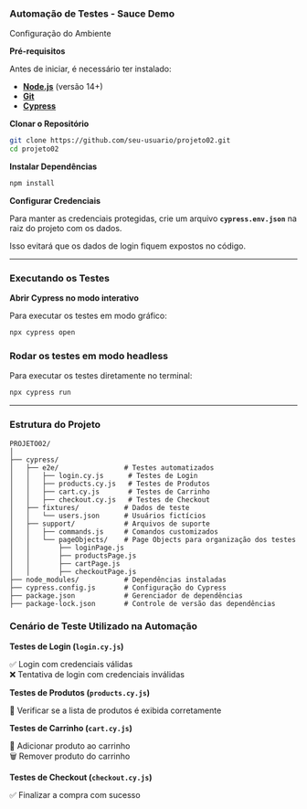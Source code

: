 ### Automação de Testes - Sauce Demo

Configuração do Ambiente 

 **Pré-requisitos**

Antes de iniciar, é necessário ter instalado:
- **[Node.js](https://nodejs.org/)** (versão 14+)
- **[Git](https://git-scm.com/)**
- **[Cypress](https://www.cypress.io/)**

**Clonar o Repositório**

```sh
git clone https://github.com/seu-usuario/projeto02.git
cd projeto02
```

**Instalar Dependências**

```sh
npm install
```

**Configurar Credenciais**

Para manter as credenciais protegidas, crie um arquivo **`cypress.env.json`** na raiz do projeto com os dados.

Isso evitará que os dados de login fiquem expostos no código.

---

### Executando os Testes 

**Abrir Cypress no modo interativo** 

Para executar os testes em modo gráfico:
```sh
npx cypress open
```

###  **Rodar os testes em modo headless** 
Para executar os testes diretamente no terminal:
```sh
npx cypress run
```
---

###  Estrutura do Projeto 
```
PROJETO02/
│
├── cypress/
│   ├── e2e/                # Testes automatizados
│   │   ├── login.cy.js      # Testes de Login
│   │   ├── products.cy.js   # Testes de Produtos
│   │   ├── cart.cy.js       # Testes de Carrinho
│   │   ├── checkout.cy.js   # Testes de Checkout
│   ├── fixtures/           # Dados de teste
│   │   └── users.json      # Usuários fictícios
│   ├── support/            # Arquivos de suporte
│   │   ├── commands.js     # Comandos customizados
│   │   └── pageObjects/    # Page Objects para organização dos testes
│   │       ├── loginPage.js
│   │       ├── productsPage.js
│   │       ├── cartPage.js
│   │       ├── checkoutPage.js
├── node_modules/           # Dependências instaladas
├── cypress.config.js       # Configuração do Cypress
├── package.json            # Gerenciador de dependências
├── package-lock.json       # Controle de versão das dependências
```


### Cenário de Teste Utilizado na Automação

**Testes de Login (`login.cy.js`)**

✅ Login com credenciais válidas  
❌ Tentativa de login com credenciais inválidas  

**Testes de Produtos (`products.cy.js`)**

📌 Verificar se a lista de produtos é exibida corretamente  

**Testes de Carrinho (`cart.cy.js`)**

🛒 Adicionar produto ao carrinho  
🗑️ Remover produto do carrinho  

**Testes de Checkout (`checkout.cy.js`)**

✅ Finalizar a compra com sucesso  

